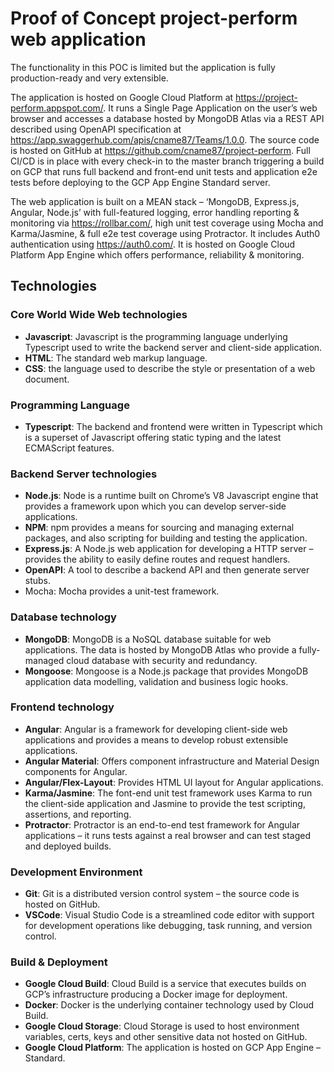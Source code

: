 # Proof of Concept project-perform web application

The functionality in this POC is limited but the application is fully production-ready and very extensible.

The application is hosted on Google Cloud Platform at <https://project-perform.appspot.com/>.  It runs a Single Page Application on the user’s web browser and accesses a database hosted by MongoDB Atlas via a REST API described using OpenAPI specification at <https://app.swaggerhub.com/apis/cname87/Teams/1.0.0>.  The source code is hosted on GitHub at <https://github.com/cname87/project-perform>. Full CI/CD is in place with every check-in to the master branch triggering a build on GCP that runs full backend and front-end unit tests and application e2e tests before deploying to the GCP App Engine Standard server.

The web application is built on a MEAN stack – ‘MongoDB, Express.js, Angular, Node.js’ with full-featured logging, error handling reporting & monitoring via <https://rollbar.com/>, high unit test coverage using Mocha and Karma/Jasmine, & full e2e test coverage using Protractor.  It includes Auth0 authentication using <https://auth0.com/>. It is hosted on Google Cloud Platform App Engine which offers performance, reliability & monitoring.

## Technologies

### Core World Wide Web technologies

* **Javascript**:  Javascript is the programming language underlying Typescript used to write the backend server and client-side application.
* **HTML**: The standard web markup language.
* **CSS**: the language used to describe the style or presentation of a web document.

### Programming Language

* **Typescript**: The backend and frontend were written in Typescript which is a superset of Javascript offering static typing and the latest ECMAScript features.

### Backend Server technologies

* **Node.js**: Node is a runtime built on Chrome’s V8 Javascript engine that provides a framework upon which you can develop server-side applications.
* **NPM**:  npm provides a means for sourcing and managing external packages, and also scripting for building and testing the application.
* **Express.js**: A Node.js web application for developing a HTTP server – provides the ability to easily define routes and request handlers.
* **OpenAPI**: A tool to describe a backend API and then generate server stubs.
* Mocha: Mocha provides a unit-test framework.

### Database technology

* **MongoDB**: MongoDB is a NoSQL database suitable for web applications.  The data is hosted by MongoDB Atlas who provide a fully-managed cloud database with security and redundancy.
* **Mongoose**: Mongoose is a Node.js package that provides MongoDB application data modelling, validation and business logic hooks.

### Frontend technology

* **Angular**:  Angular is a framework for developing client-side web applications and provides a means to develop robust extensible applications.
* **Angular Material**: Offers component infrastructure and Material Design components for Angular.
* **Angular/Flex-Layout**: Provides HTML UI layout for Angular applications.
* **Karma/Jasmine**: The font-end unit test framework uses Karma to run the client-side application and Jasmine to provide the test scripting, assertions, and reporting.
* **Protractor**: Protractor is an end-to-end test framework for Angular applications – it runs tests against a real browser and can test staged and deployed builds.

### Development Environment

* **Git**: Git is a distributed version control system – the source code is hosted on GitHub.
* **VSCode**: Visual Studio Code is a streamlined code editor with support for development operations like debugging, task running, and version control.

### Build & Deployment

* **Google Cloud Build**: Cloud Build is a service that executes builds on GCP’s infrastructure producing a Docker image for deployment.
* **Docker**: Docker is the underlying container technology used by Cloud Build.
* **Google Cloud Storage**: Cloud Storage is used to host environment variables, certs, keys and other sensitive data not hosted on GitHub.
* **Google Cloud Platform**: The application is hosted on GCP App Engine – Standard.

